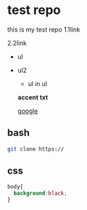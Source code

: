 # test repo
this is my test repo
1.1link

2.2link

* ul
* ul2
  * ul in ul

  **accent txt**


  [google](https://google.com)

 ## bash
  ```bash
  git clone https://
  ```
  ## css
  ```css
  body{
    background:black;
  }
  ```


